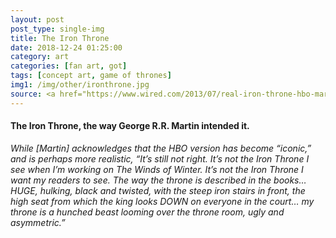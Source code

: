 ```yaml
---
layout: post
post_type: single-img
title: The Iron Throne
date: 2018-12-24 01:25:00
category: art
categories: [fan art, got]
tags: [concept art, game of thrones]
img1: /img/other/ironthrone.jpg
source: <a href="https://www.wired.com/2013/07/real-iron-throne-hbo-martin/" target="_blank" rel="nofollow">Wired</a>
---
```

#### The Iron Throne, the way George R.R. Martin intended it.

*While [Martin] acknowledges that the HBO version has become “iconic,” and is perhaps more realistic, “It’s still not right. It’s not the Iron Throne I see when I’m working on The Winds of Winter. It’s not the Iron Throne I want my readers to see. The way the throne is described in the books… HUGE, hulking, black and twisted, with the steep iron stairs in front, the high seat from which the king looks DOWN on everyone in the court… my throne is a hunched beast looming over the throne room, ugly and asymmetric.”*
